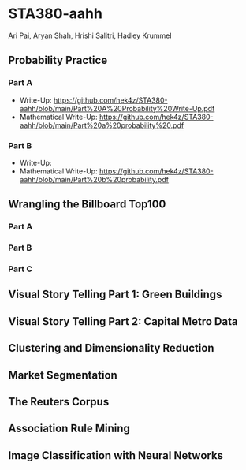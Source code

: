 # STA380-aahh
Ari Pai, Aryan Shah, Hrishi Salitri, Hadley Krummel

## Probability Practice 
### Part A
- Write-Up: https://github.com/hek4z/STA380-aahh/blob/main/Part%20A%20Probability%20Write-Up.pdf
- Mathematical Write-Up: https://github.com/hek4z/STA380-aahh/blob/main/Part%20a%20probability%20.pdf
### Part B
- Write-Up: 
- Mathematical Write-Up: https://github.com/hek4z/STA380-aahh/blob/main/Part%20b%20probability.pdf
  
## Wrangling the Billboard Top100
### Part A
### Part B
### Part C

## Visual Story Telling Part 1: Green Buildings

## Visual Story Telling Part 2: Capital Metro Data

## Clustering and Dimensionality Reduction

## Market Segmentation

## The Reuters Corpus

## Association Rule Mining 

## Image Classification with Neural Networks
